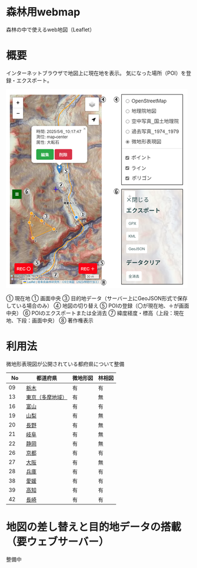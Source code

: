 # 森林用webmap
森林の中で使えるweb地図（Leaflet）

# 概要
インターネットブラウザで地図上に現在地を表示。
気になった場所（POI）を登録・エクスポート。

![スクリーンショット](screenshot.png)

① 現在地
① 画面中央
③ 目的地データ（サーバー上にGeoJSON形式で保存している場合のみ）
④ 地図の切り替え
⑤ POIの登録（〇が現在地、＋が画面中央）
⑥ POIのエクスポートまたは全消去
⑦ 緯度経度・標高（上段：現在地、下段：画面中央）
⑧ 著作権表示

# 利用法
微地形表現図が公開されている都府県について整備

| No　| 都道府県 | 微地形図 |林相図 |
| -------------| ------------- | ------------- | ------------- |
| 09 | [栃木](https://ikainoriyuki.github.io/webmap/09_tochigi/) | 有 | 有 |
| 13 | [東京（多摩地域）](https://ikainoriyuki.github.io/webmap/13_tokyo/) | 有 | 無 |
| 16 | [富山](https://ikainoriyuki.github.io/webmap/16_toyama/) | 有 | 有 |
| 19 | [山梨](https://ikainoriyuki.github.io/webmap/19_yamanashi/) | 有 | 無 |
| 20 | [長野](https://ikainoriyuki.github.io/webmap/20_nagano/) | 有 | 無 |
| 21 | [岐阜](https://ikainoriyuki.github.io/webmap/21_gifu/) | 有 | 無 |
| 22 | [静岡](https://ikainoriyuki.github.io/webmap/22_shizuoka/) | 有 | 無 |
| 26 | [京都](https://ikainoriyuki.github.io/webmap/26_kyoto/) | 有 | 有 |
| 27 | [大阪](https://ikainoriyuki.github.io/webmap/27_osaka/) | 有 | 無 |
| 28 | [兵庫](https://ikainoriyuki.github.io/webmap/28_hyogo/) | 有 | 有 |
| 38 | [愛媛](https://ikainoriyuki.github.io/webmap/38_ehime/) | 有 | 有 |
| 39 | [高知](https://ikainoriyuki.github.io/webmap/39_kouchi/) | 有 | 有 |
| 42 | [長崎](https://ikainoriyuki.github.io/webmap/42_nagasaki/) | 有 | 有 |

# 地図の差し替えと目的地データの搭載（要ウェブサーバー）

整備中

